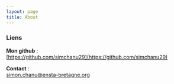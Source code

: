 ```yaml
---
layout: page
title: About
---
```


### Liens

**Mon github** :   
[https://github.com/simchanu29](https://github.com/simchanu29)

**Contact** :   
simon.chanu@ensta-bretagne.org

